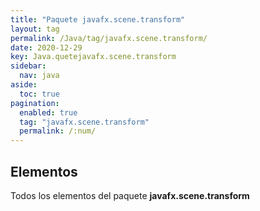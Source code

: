 ```yaml
---
title: "Paquete javafx.scene.transform"
layout: tag
permalink: /Java/tag/javafx.scene.transform/
date: 2020-12-29
key: Java.quetejavafx.scene.transform
sidebar: 
  nav: java
aside: 
  toc: true
pagination: 
  enabled: true
  tag: "javafx.scene.transform"
  permalink: /:num/
---
```


<h2>Elementos</h2>
Todos los elementos del paquete <strong>javafx.scene.transform</strong>

